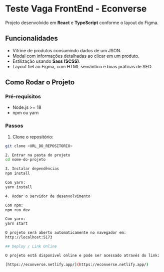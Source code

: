 # Teste Vaga FrontEnd - Econverse

Projeto desenvolvido em **React** e **TypeScript** conforme o layout do Figma.

## Funcionalidades

- Vitrine de produtos consumindo dados de um JSON.
- Modal com informações detalhadas ao clicar em um produto.
- Estilização usando **Sass (SCSS)**.
- Layout fiel ao Figma, com HTML semântico e boas práticas de SEO.

## Como Rodar o Projeto

### Pré-requisitos

- Node.js >= 18
- npm ou yarn

### Passos

1. Clone o repositório:

```bash
git clone <URL_DO_REPOSITORIO>

2. Entrar na pasta do projeto
cd nome-do-projeto

3. Instalar dependências
npm install

Com yarn:
yarn install

4. Rodar o servidor de desenvolvimento

Com npm:
npm run dev

Com yarn:
yarn start

O projeto será aberto automaticamente no navegador em:
http://localhost:5173

## Deploy / Link Online

O projeto está disponível online e pode ser acessado através do link:

[https://econverse.netlify.app/](https://econverse.netlify.app/)





